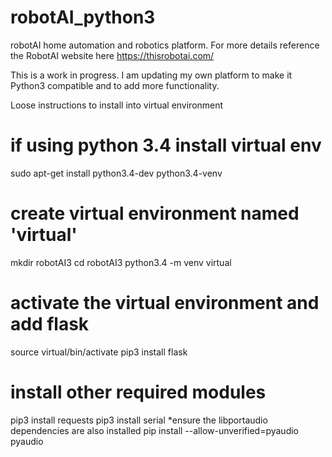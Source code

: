 # robotAI_python3
robotAI home automation and robotics platform. For more details reference the RobotAI website here https://thisrobotai.com/

This is a work in progress. I am updating my own platform to make it Python3 compatible and to add more functionality.

Loose instructions to install into virtual environment


# if using python 3.4 install virtual env
sudo apt-get install python3.4-dev python3.4-venv

# create virtual environment named 'virtual'
mkdir robotAI3
cd robotAI3
python3.4 -m venv virtual

# activate the virtual environment and add flask
source virtual/bin/activate
pip3 install flask

# install other required modules
pip3 install requests
pip3 install serial
*ensure the libportaudio dependencies are also installed
pip install --allow-unverified=pyaudio pyaudio





